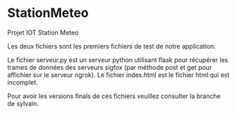 # StationMeteo
Projet IOT Station Meteo

Les deux fichiers sont les premiers fichiers de test de notre application.

Le fichier serveur.py est un serveur python utilisant flask pour récupérer les trames de données des serveurs sigfox (par méthode post et get pour affichier sur le serveur ngrok).
Le fichier index.html est le fichier html qui est incomplet.

Pour avoir les versions finals de ces fichiers veuillez consulter la branche de sylvain.
